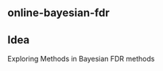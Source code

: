 online-bayesian-fdr
-----------------------------------------

Idea
-----------------------------------------

Exploring Methods in Bayesian FDR methods 

